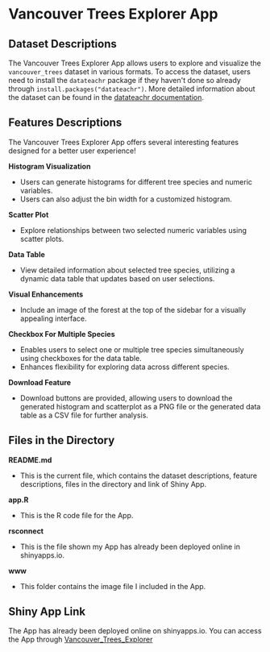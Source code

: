 # Vancouver Trees Explorer App

## Dataset Descriptions

The Vancouver Trees Explorer App allows users to explore and visualize the `vancouver_trees` dataset in various formats. To access the dataset, users need to install the `datateachr` package if they haven't done so already through `install.packages("datateachr")`. More detailed information about the dataset can be found in the [datateachr documentation](https://rdrr.io/github/UBC-MDS/datateachr/).

## Features Descriptions

The Vancouver Trees Explorer App offers several interesting features designed for a better user experience!

**Histogram Visualization**
- Users can generate histograms for different tree species and numeric variables.
- Users can also adjust the bin width for a customized histogram.

**Scatter Plot**
- Explore relationships between two selected numeric variables using scatter plots.

**Data Table**
- View detailed information about selected tree species, utilizing a dynamic data table that updates based on user selections.

**Visual Enhancements**
- Include an image of the forest at the top of the sidebar for a visually appealing interface.

**Checkbox For Multiple Species**
- Enables users to select one or multiple tree species simultaneously using checkboxes for the data table.
- Enhances flexibility for exploring data across different species.

**Download Feature**
- Download buttons are provided, allowing users to download the generated histogram and scatterplot as a PNG file or the generated data table as a CSV file for further analysis.

## Files in the Directory

**README.md**
- This is the current file, which contains the dataset descriptions, feature descriptions, files in the directory and link of Shiny App.

**app.R**
- This is the R code file for the App.

**rsconnect**
- This is the file shown my App has already been deployed online in shinyapps.io.

**www**
- This folder contains the image file I included in the App.

## Shiny App Link

The App has already been deployed online on shinyapps.io.
You can access the App through [Vancouver_Trees_Explorer](https://weiyazhu.shinyapps.io/assignment-b3-weiya818/)


